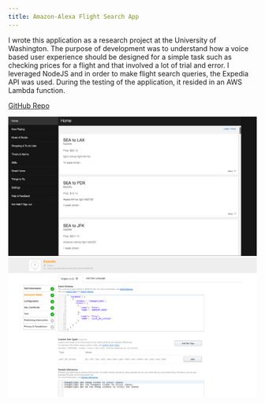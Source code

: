 ```yaml
---
title: Amazon-Alexa Flight Search App
---
```


I wrote this application as a research project at the University of Washington. The purpose of development was to understand how a voice based user experience should be designed for a simple task such as checking prices for a flight and that involved a lot of trial and error. I leveraged NodeJS and in order to make flight search queries, the Expedia API was used. During the testing of the application, it resided in an AWS Lambda function.

[GitHub Repo](https://github.com/crikeli/alexa-expedia)

![Amazon-Alexa Flight Search App](assets/img/work/proj-4/img1.jpg)
![Amazon-Alexa Flight Search App](assets/img/work/proj-4/img2.jpg)

